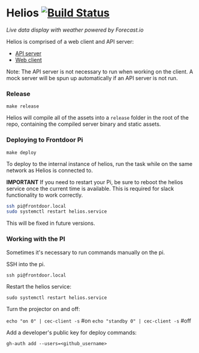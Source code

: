 # Helios [![Build Status](https://travis-ci.org/mojotech/helios.svg?branch=master)](https://travis-ci.org/mojotech/helios)
_Live data display with weather powered by Forecast.io_

Helios is comprised of a web client and API server:

* [API server](api/README.md)
* [Web client](client/README.md)

Note: The API server is not necessary to run when working on the client.
A mock server will be spun up automatically if an API server is not run.

### Release

`make release`

Helios will compile all of the assets into a `release` folder in the root of the repo, containing the compiled
server binary and static assets.

### Deploying to Frontdoor Pi

`make deploy`

To deploy to the internal instance of helios, run the task while on the same network as Helios is connected to.

**IMPORTANT** If you need to restart your Pi, be sure to reboot the helios service once the current time
is available. This is required for slack functionality to work correctly.

```bash
ssh pi@frontdoor.local
sudo systemctl restart helios.service
```

This will be fixed in future versions.

### Working with the PI

Sometimes it's necessary to run commands manually on the pi.

SSH into the pi.

  `ssh pi@frontdoor.local`

Restart the helios service:

  `sudo systemctl restart helios.service`

Turn the projector on and off:

  `echo "on 0" | cec-client -s` #on
  `echo "standby 0" | cec-client -s` #off

Add a developer's public key for deploy commands:

  `gh-auth add --users=<github_username>`
